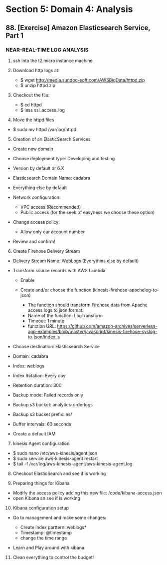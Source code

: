 # Section 5: Domain 4: Analysis

## 88. [Exercise] Amazon Elasticsearch Service, Part 1

### NEAR-REAL-TIME LOG ANALYSIS

1. ssh into the t2.micro instance machine

2. Download http logs at:

   - $ wget http://media.sundog-soft.com/AWSBigData/httpd.zip
   - $ unzip httpd.zip

3. Checkout the file:

   - $ cd httpd
   - $ less ssl_access_log

4. Move the httpd files

- $ sudo mv httpd /var/log/httpd

5. Creation of an ElasticSearch Services

- Create new domain
- Choose deployment type: Developing and testing
- Version by default or 6.X

- Elasticsearch Domain Name: cadabra
- Everything else by default

- Network configuration:

  - VPC access (Recommended)
  - Public access (for the seek of easyness we choose these option)

- Change access policy:

  - Allow only our account number

- Review and confirm!

6. Create Firehose Delivery Stream

- Delivery Stream Name: WebLogs (Everythins else by default)
- Transform source records with AWS Lambda

  - Enable
  - Create and/or choose the function (kinesis-firehose-apachelog-to-json)

    - The function should transform Firehose data from Apache access logs to json format.
    - Name of the function: LogTransform
    - Timeout: 1 minute
    - function URL: https://github.com/amazon-archives/serverless-app-examples/blob/master/javascript/kinesis-firehose-syslog-to-json/index.js

- Choose destination: Elasticsearch Service
- Domain: cadabra
- Index: weblogs
- Index Rotation: Every day
- Retention duration: 300

- Backup mode: Failed records only
- Backup s3 bucket: analytics-orderlogs
- Backup s3 bucket prefix: es/

- Buffer intervals: 60 seconds

- Create a default IAM

7. kinesis Agent configuration

- $ sudo nano /etc/aws-kinesis/agent.json
- $ sudo service aws-kinesis-agent restart
- $ tail -f /var/log/aws-kinesis-agent/aws-kinesis-agent.log

8. Checkout ElasticSearch and see if is working

9. Preparing things for Kibana

- Modify the access policy adding this new file: /code/kibana-access.json
- open Kibana an see if is working

10. Kibana configuration setup

- Go to management and make some changes:

  - Create index parttern: weblogs\*
  - Timestamp: @timestamp
  - change the time range

- Learn and Play around with kibana

11. Clean everything to control the budget!
